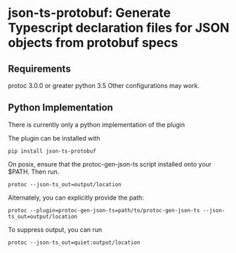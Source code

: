 # json-ts-protobuf: Generate Typescript declaration files for JSON objects from protobuf specs

## Requirements
protoc 3.0.0 or greater python 3.5 Other configurations may work.

## Python Implementation
There is currently only a python implementation of the plugin

The plugin can be installed with

    pip install json-ts-protobuf

On posix, ensure that the protoc-gen-json-ts script installed onto your $PATH. Then run.

    protoc --json-ts_out=output/location

Alternately, you can explicitly provide the path:

    protoc --plugin=protoc-gen-json-ts=path/to/protoc-gen-json-ts --json-ts_out=output/location

To suppress output, you can run

    protoc --json-ts_out=quiet:output/location

